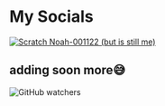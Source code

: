 # My Socials
[![Scratch](https://scratch.mit.edu/favicon.ico) Noah-001122 (but is still me)](https://scratch.mit.edu/users/Noah-001122/)

adding soon more😅
---
![GitHub watchers](https://img.shields.io/github/watchers/GamerCreeperNoob/GamerCreeperNoob?style=plastic&label=watchers%20on%20repo%3A%20GamerCreeperNoob&color=%2390EE09)
